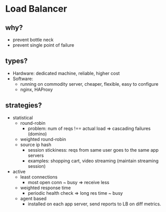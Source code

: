 # Load Balancer

## why?
- prevent bottle neck
- prevent single point of failure

## types?
- Hardware: dedicated machine, reliable, higher cost
- Software: 
  - running on commodity server, cheaper, flexible, easy to configure
  - nginx, HAProxy

## strategies?
- statistical
  - round-robin
    - problem: num of reqs !== actual load => cascading failures (domino)
  - weighted round-robin
  - source ip hash
    - session stickiness: reqs from same user goes to the same app servers
    - examples: shopping cart, video streaming (maintain streaming session)
- active
  - least connections
    - most open conn ~ busy => receive less
  - weighted response time
    - periodic health check => long res time ~ busy
  - agent based
    - installed on each app server, send reports to LB on diff metrics.
